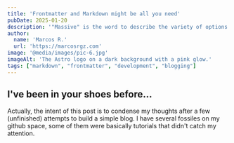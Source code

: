 ```yaml
---
title: 'Frontmatter and Markdown might be all you need'
pubDate: 2025-01-20
description: '"Massive" is the word to describe the variety of options out there to build your new project. NextJS, shiny new versions of Angular, maybe plain React, Svelte, Vue.JS, even Nuxt... But, will they make your life easier?' 
author: 
  name: 'Marcos R.'
  url: 'https://marcosrgz.com'
image: '@media/images/pic-6.jpg'
imageAlt: 'The Astro logo on a dark background with a pink glow.'
tags: ["markdown", "frontmatter", "development", "blogging"]
---
```


## I've been in your shoes before...

Actually, the intent of this post is to condense my thoughts after a few (unfinished) attempts to build a simple blog. I have several fossiles on my github space, some of them were basically tutorials that didn't catch my attention. 
